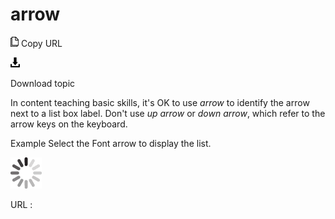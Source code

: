 # arrow

![Copy URL](media/arrow/Copy.png)
Copy URL

![Download](media/arrow/Download.png)

Download topic

In content teaching basic skills, it's OK to use *arrow* to identify the arrow next to a list box label. Don't use *up arrow* or *down arrow*, which refer to the arrow keys on the keyboard.

Example Select the Font arrow to display the list.

![In progress](media/arrow/activity-large.gif)

URL :
